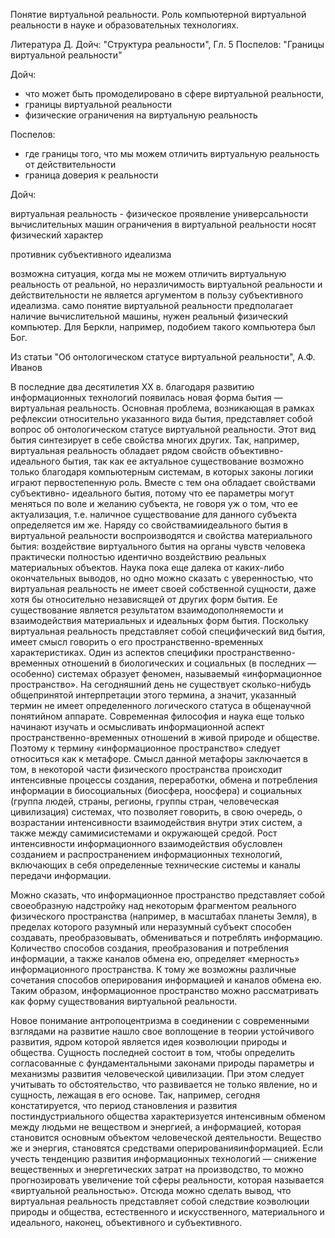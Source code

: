 Понятие виртуальной реальности. Роль  компьютерной виртуальной реальности в  науке и образовательных технологиях.

Литература
Д. Дойч: "Структура реальности", Гл. 5
Поспелов: "Границы виртуальной реальности"

Дойч:
* что может быть промоделировано в сфере виртуальной реальности,
* границы виртуальной реальности
* физические ограничения на виртуальную реальность

Поспелов:
* где границы того, что мы можем отличить виртуальную реальность от действительности
* граница доверия к реальности

Дойч: 

виртуальная реальность - физическое проявление универсальности вычислительных машин
ограничения в виртуальной реальности носят физический характер

противник субъективного идеализма

возможна ситуация, когда мы не можем отличить
виртуальную реальность от реальной, но неразличимость
виртуальной реальности и действительности не является
аргументом в пользу субъективного идеализма. само
понятие виртуальной реальности предполагает наличие
вычислительной машины, нужен реальный физический
компьютер. Для Беркли, например, подобием такого
компьютера был Бог.

Из статьи "Об онтологическом статусе виртуальной реальности", А.Ф. Иванов

В последние два десятилетия XX в. благодаря развитию информационных технологий появилась новая форма бытия
— виртуальная реальность. Основная проблема, возникающая в рамках рефлексии относительно указанного
вида бытия, представляет собой вопрос об онтологическом статусе виртуальной реальности. Этот вид бытия
синтезирует в себе свойства многих других. Так, например, виртуальная реальность обладает рядом свойств
объективно-идеального бытия, так как ее актуальное существование возможно только благодаря компьютерным
системам, в которых законы логики играют первостепенную роль. Вместе с тем она обладает свойствами субъективно-
идеального бытия, потому что ее параметры могут меняться по воле и желанию субъекта, не говоря уж о том, что ее
актуализация, т.е. наличное существование для данного 
субъекта определяется им же. Наряду со свойствамиидеального бытия в виртуальной реальности
воспроизводятся и свойства материального бытия:
воздействие виртуального бытия на органы чувств человека практически полностью идентично воздействию реальных
материальных объектов. Наука пока еще далека от каких-либо окончательных выводов, но одно можно сказать с
уверенностью, что виртуальная реальность не имеет своей собственной сущности, даже хотя бы относительно
независящей от других форм бытия. Ее существование является результатом взаимодополняемости и
взаимодействия материальных и идеальных форм бытия. Поскольку виртуальная реальность представляет собой
специфический вид бытия, имеет смысл говорить о его пространственно-временных характеристиках. Один из
аспектов специфики пространственно-временных отношений в биологических и социальных (в последних —
особенно) системах образует феномен, называемый «информационное пространство». На сегодняшний день не
существует сколько-нибудь общепринятой интерпретации этого термина, а значит, указанный термин не имеет
определенного логического статуса в общенаучной понятийном аппарате. Современная философия и наука еще
только начинают изучать и осмысливать информационной аспект пространственно-временных отношений в живой
природе и обществе. Поэтому к термину «информационное пространство» следует относиться как к метафоре. Смысл
данной метафоры заключается в том, в некоторой части физического пространства происходит интенсивные
процессы создания, переработки, обмена и потребления информации в биосоциальных (биосфера, ноосфера) и
социальных (группа людей, страны, регионы, группы стран, человеческая цивилизация) системах, что позволяет
говорить, в свою очередь, о возрастании интенсивности взаимодействия внутри этих систем, а также между самимисистемами и 
окружающей средой. Рост интенсивности информационного взаимодействия обусловлен созданием и
распространением информационных технологий, включающих в себя определенные технические системы и
каналы передачи информации.

Можно сказать, что информационное пространство
представляет собой своеобразную надстройку над
некоторым фрагментом реального физического
пространства (например, в масштабах планеты Земля), в
пределах которого разумный или неразумный субъект
способен создавать, преобразовывать, обмениваться и
потреблять информацию. Количество способов создания,
преобразования и потребления информации, а также
каналов обмена ею, определяет «мерность»
информационного пространства. К тому же возможны
различные сочетания способов оперирования информацией
и каналов обмена ею. Таким образом, информационное
пространство можно рассматривать как форму
существования виртуальной реальности.

Новое понимание антропоцентризма в соединении с
современными взглядами на развитие нашло свое
воплощение в теории устойчивого развития, ядром которой
является идея коэволюции природы и общества. Сущность
последней состоит в том, чтобы определить согласованные с
фундаментальными законами природы параметры и
механизмы развития человеческой цивилизации. При этом
следует учитывать то обстоятельство, что развивается не
только явление, но и сущность, лежащая в его основе. Так,
например, сегодня констатируется, что период становления
и развития постиндустриального общества характеризуется
интенсивным обменом между людьми не веществом и
энергией, а информацией, которая становится основным
объектом человеческой деятельности. Вещество же и
энергия, становятся средствами оперированияинформацией. Если учесть тенденцию развития
информационных технологий — снижение вещественных и
энергетических затрат на производство, то можно
прогнозировать увеличение той сферы реальности, которая
называется «виртуальной реальностью». Отсюда можно
сделать вывод, что виртуальная реальность представляет
собой следствие коэволюции природы и общества,
естественного и искусственного, материального и
идеального, наконец, объективного и субъективного.
